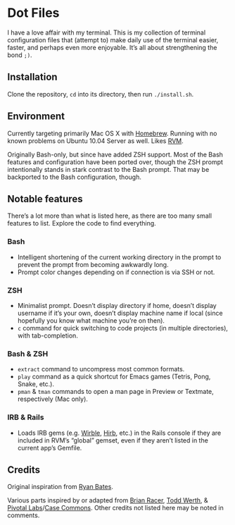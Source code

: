 # Dot Files #
I have a love affair with my terminal. This is my collection of
terminal configuration files that (attempt to) make daily use of the
terminal easier, faster, and perhaps even more enjoyable. It’s all
about strengthening the bond `;)`.

## Installation ##
Clone the repository, `cd` into its directory, then run `./install.sh`.

## Environment ##
Currently targeting primarily Mac OS X with
[Homebrew](http://mxcl.github.com/homebrew). Running with no known
problems on Ubuntu 10.04 Server as well. Likes
[RVM](https://rvm.beginrescueend.com/).

Originally Bash-only, but since have added ZSH support. Most of the
Bash features and configuration have been ported over, though the ZSH
prompt intentionally stands in stark contrast to the Bash prompt. That
may be backported to the Bash configuration, though.

## Notable features ##
There’s a lot more than what is listed here, as there are too many
small features to list. Explore the code to find everything.

### Bash ###
- Intelligent shortening of the current working directory in the prompt
  to prevent the prompt from becoming awkwardly long.
- Prompt color changes depending on if connection is via SSH or not.

### ZSH ###
- Minimalist prompt. Doesn’t display directory if home, doesn’t display
  username if it’s your own, doesn’t display machine name if local
  (since hopefully you know what machine you’re on then).
- `c` command for quick switching to code projects (in multiple
  directories), with tab-completion.

### Bash & ZSH ###
- `extract` command to uncompress most common formats.
- `play` command as a quick shortcut for Emacs games (Tetris, Pong,
  Snake, etc.).
- `pman` & `tman` commands to open a man page in Preview or Textmate,
  respectively (Mac only).

### IRB & Rails ###
- Loads IRB gems (e.g. [Wirble](http://pablotron.org/software/wirble/),
  [Hirb](http://tagaholic.me/2009/03/13/hirb-irb-on-the-good-stuff.html),
  etc.) in the Rails console if they are included in RVM’s “global”
  gemset, even if they aren’t listed in the current app’s Gemfile.

## Credits ##
Original inspiration from [Ryan Bates](https://github.com/ryanb/dotfiles).

Various parts inspired by or adapted from
[Brian Racer](https://github.com/anveo/dotfiles),
[Todd Werth](https://github.com/twerth/dotfiles), &
[Pivotal Labs](https://github.com/pivotal/vim-config)/[Case Commons](https://github.com/Casecommons/vim-config).
Other credits not listed here may be noted in comments.
